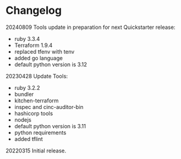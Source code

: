 # Changelog

20240809 Tools update in preparation for next Quickstarter release:
- ruby 3.3.4
- Terraform 1.9.4
- replaced tfenv with tenv
- added go language 
- default python version is 3.12

20230428 Update Tools:
- ruby 3.2.2
- bundler
- kitchen-terraform
- inspec and cinc-auditor-bin
- hashicorp tools
- nodejs
- default python version is 3.11
- python requirements 
- added tflint 

20220315 Initial release.
